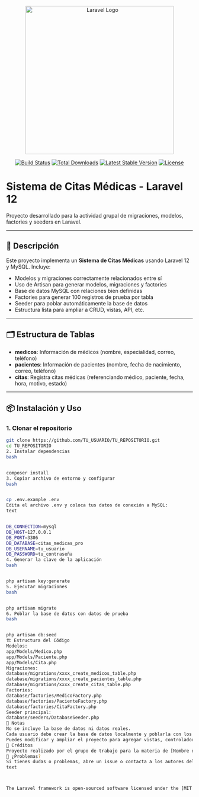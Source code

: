<p align="center"><a href="https://laravel.com" target="_blank"><img src="https://raw.githubusercontent.com/laravel/art/master/logo-lockup/5%20SVG/2%20CMYK/1%20Full%20Color/laravel-logolockup-cmyk-red.svg" width="400" alt="Laravel Logo"></a></p>

<p align="center">
<a href="https://github.com/laravel/framework/actions"><img src="https://github.com/laravel/framework/workflows/tests/badge.svg" alt="Build Status"></a>
<a href="https://packagist.org/packages/laravel/framework"><img src="https://img.shields.io/packagist/dt/laravel/framework" alt="Total Downloads"></a>
<a href="https://packagist.org/packages/laravel/framework"><img src="https://img.shields.io/packagist/v/laravel/framework" alt="Latest Stable Version"></a>
<a href="https://packagist.org/packages/laravel/framework"><img src="https://img.shields.io/packagist/l/laravel/framework" alt="License"></a>
</p>

# Sistema de Citas Médicas - Laravel 12

Proyecto desarrollado para la actividad grupal de migraciones, modelos, factories y seeders en Laravel.

---

## 🚀 Descripción

Este proyecto implementa un **Sistema de Citas Médicas** usando Laravel 12 y MySQL. Incluye:

- Modelos y migraciones correctamente relacionados entre sí
- Uso de Artisan para generar modelos, migraciones y factories
- Base de datos MySQL con relaciones bien definidas
- Factories para generar 100 registros de prueba por tabla
- Seeder para poblar automáticamente la base de datos
- Estructura lista para ampliar a CRUD, vistas, API, etc.

---

## 🗂️ Estructura de Tablas

- **medicos**: Información de médicos (nombre, especialidad, correo, teléfono)
- **pacientes**: Información de pacientes (nombre, fecha de nacimiento, correo, teléfono)
- **citas**: Registra citas médicas (referenciando médico, paciente, fecha, hora, motivo, estado)

---

## 📦 Instalación y Uso

### 1. Clonar el repositorio

```bash
git clone https://github.com/TU_USUARIO/TU_REPOSITORIO.git
cd TU_REPOSITORIO
2. Instalar dependencias
bash


composer install
3. Copiar archivo de entorno y configurar
bash


cp .env.example .env
Edita el archivo .env y coloca tus datos de conexión a MySQL:
text


DB_CONNECTION=mysql
DB_HOST=127.0.0.1
DB_PORT=3306
DB_DATABASE=citas_medicas_pro
DB_USERNAME=tu_usuario
DB_PASSWORD=tu_contraseña
4. Generar la clave de la aplicación
bash


php artisan key:generate
5. Ejecutar migraciones
bash


php artisan migrate
6. Poblar la base de datos con datos de prueba
bash


php artisan db:seed
🏗️ Estructura del Código
Modelos:
app/Models/Medico.php
app/Models/Paciente.php
app/Models/Cita.php
Migraciones:
database/migrations/xxxx_create_medicos_table.php
database/migrations/xxxx_create_pacientes_table.php
database/migrations/xxxx_create_citas_table.php
Factories:
database/factories/MedicoFactory.php
database/factories/PacienteFactory.php
database/factories/CitaFactory.php
Seeder principal:
database/seeders/DatabaseSeeder.php
📝 Notas
No se incluye la base de datos ni datos reales.
Cada usuario debe crear la base de datos localmente y poblarla con los comandos migrate y db:seed.
Puedes modificar y ampliar el proyecto para agregar vistas, controladores, autenticación, API, etc.
📄 Créditos
Proyecto realizado por el grupo de trabajo para la materia de [Nombre de la materia/profesor].
🐛 ¿Problemas?
Si tienes dudas o problemas, abre un issue o contacta a los autores del repositorio.
text



The Laravel framework is open-sourced software licensed under the [MIT license](https://opensource.org/licenses/MIT).

